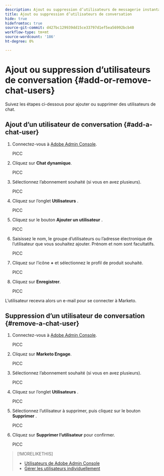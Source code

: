 ```yaml
---
description: Ajout ou suppression d’utilisateurs de messagerie instantanée - Documents Marketo - Documentation du produit
title: Ajout ou suppression d’utilisateurs de conversation
hide: true
hidefromtoc: true
source-git-commit: d427bc129939dd15ce33797d1ef5ea56992bcb40
workflow-type: tm+mt
source-wordcount: '186'
ht-degree: 0%

---
```


# Ajout ou suppression d’utilisateurs de conversation {#add-or-remove-chat-users}

Suivez les étapes ci-dessous pour ajouter ou supprimer des utilisateurs de chat.

## Ajout d’un utilisateur de conversation {#add-a-chat-user}

1. Connectez-vous à [Adobe Admin Console](https://adminconsole.adobe.com/).

   PICC

1. Cliquez sur **Chat dynamique**.

   PICC

1. Sélectionnez l’abonnement souhaité (si vous en avez plusieurs).

   PICC

1. Cliquez sur l’onglet **Utilisateurs** .

   PICC

1. Cliquez sur le bouton **Ajouter un utilisateur** .

   PICC

1. Saisissez le nom, le groupe d’utilisateurs ou l’adresse électronique de l’utilisateur que vous souhaitez ajouter. Prénom et nom sont facultatifs.

   PICC

1. Cliquez sur l’icône **+** et sélectionnez le profil de produit souhaité.

   PICC

1. Cliquez sur **Enregistrer**.

   PICC

L’utilisateur recevra alors un e-mail pour se connecter à Marketo.

## Suppression d’un utilisateur de conversation {#remove-a-chat-user}

1. Connectez-vous à [Adobe Admin Console](https://adminconsole.adobe.com/).

   PICC

1. Cliquez sur **Marketo Engage**.

   PICC

1. Sélectionnez l’abonnement souhaité (si vous en avez plusieurs).

   PICC

1. Cliquez sur l’onglet **Utilisateurs** .

   PICC

1. Sélectionnez l’utilisateur à supprimer, puis cliquez sur le bouton **Supprimer** .

   PICC

1. Cliquez sur **Supprimer l’utilisateur** pour confirmer.

   PICC

>[!MORELIKETHIS]
>
>* [Utilisateurs de Adobe Admin Console](https://helpx.adobe.com/enterprise/using/users.html)
>* [Gérer les utilisateurs individuellement](https://helpx.adobe.com/enterprise/using/manage-users-individually.html)


